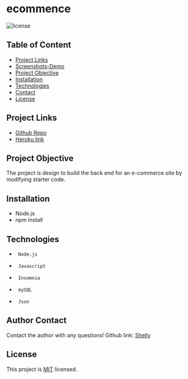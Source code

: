 # ecommence
![license](https://img.shields.io/badge/License-MIT-yellow.svg)
## Table of Content
* [Project Links](#Project-Links)
* [Screenshots-Demo](#Screenshots)
* [Project Objective ](#Project-Objective)
* [Installation](#Installation)
* [Technologies](#Technologies)
* [Contact](#Contact)
* [License](#License)
## Project Links
* [Github Repo](https://github.com/zoeshelly-tan/note_taker)
* [Heroku link](https://cryptic-gorge-87999.herokuapp.com/)

## Project Objective
The project is design to build the back end for an e-commerce site by modifying starter code.

## Installation
- Node.js 
- npm install


## Technologies
-      Node.js
-      Javascript
-      Insomnia
-      mySQL
-      Json




## Author Contact
Contact the author with any questions! 
Github link: [Shelly](https://github.com/zoeshelly-tan)
## License
This project is [MIT](https://choosealicense.com/licenses/MIT/) licensed.
